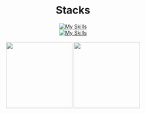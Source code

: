 <div align="center">
  <h1>Stacks</h1>
  <a href="https://skillicons.dev">
    <img src="https://skillicons.dev/icons?i=py,js,nodejs,react,ts,nextjs,git,express&theme=dark" alt="My Skills" />
    <br>
    <img src="https://skillicons.dev/icons?i=postgres,html,css,django,fastapi,tailwind,docker,mongodb&theme=dark" alt="My Skills" />
  </a>
</div>
<br>
<div align="center">
  <img height="180em" src="https://github-readme-stats.vercel.app/api?username=victorlima11&show_icons=true&theme=tokyonight"/>
  <img height="180em" src="https://github-readme-stats.vercel.app/api/top-langs/?username=victorlima11&layout=compact&theme=tokyonight"/>
</div>
<br>
